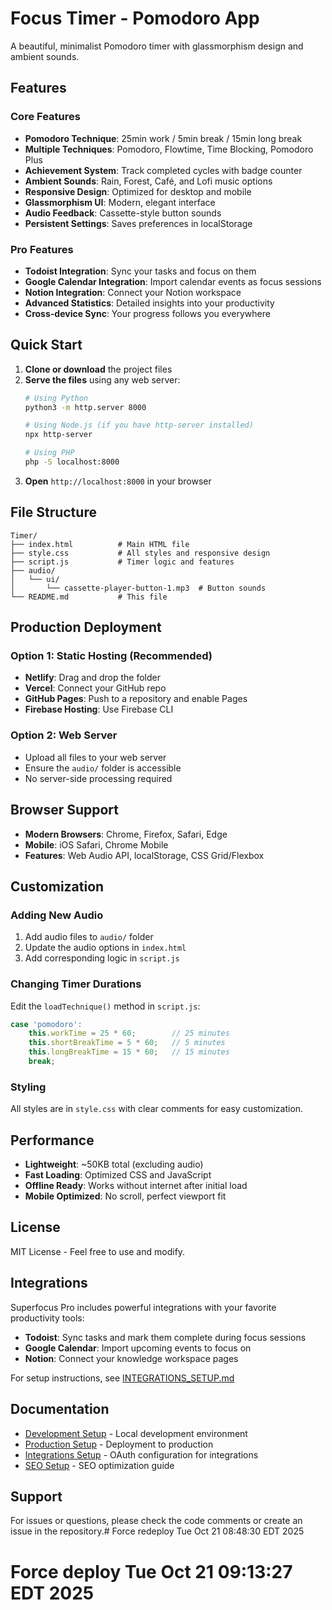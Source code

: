 # Focus Timer - Pomodoro App

A beautiful, minimalist Pomodoro timer with glassmorphism design and ambient sounds.

## Features

### Core Features
- **Pomodoro Technique**: 25min work / 5min break / 15min long break
- **Multiple Techniques**: Pomodoro, Flowtime, Time Blocking, Pomodoro Plus
- **Achievement System**: Track completed cycles with badge counter
- **Ambient Sounds**: Rain, Forest, Café, and Lofi music options
- **Responsive Design**: Optimized for desktop and mobile
- **Glassmorphism UI**: Modern, elegant interface
- **Audio Feedback**: Cassette-style button sounds
- **Persistent Settings**: Saves preferences in localStorage

### Pro Features
- **Todoist Integration**: Sync your tasks and focus on them
- **Google Calendar Integration**: Import calendar events as focus sessions
- **Notion Integration**: Connect your Notion workspace
- **Advanced Statistics**: Detailed insights into your productivity
- **Cross-device Sync**: Your progress follows you everywhere

## Quick Start

1. **Clone or download** the project files
2. **Serve the files** using any web server:
   ```bash
   # Using Python
   python3 -m http.server 8000
   
   # Using Node.js (if you have http-server installed)
   npx http-server
   
   # Using PHP
   php -S localhost:8000
   ```
3. **Open** `http://localhost:8000` in your browser

## File Structure

```
Timer/
├── index.html          # Main HTML file
├── style.css           # All styles and responsive design
├── script.js           # Timer logic and features
├── audio/
│   └── ui/
│       └── cassette-player-button-1.mp3  # Button sounds
└── README.md           # This file
```

## Production Deployment

### Option 1: Static Hosting (Recommended)
- **Netlify**: Drag and drop the folder
- **Vercel**: Connect your GitHub repo
- **GitHub Pages**: Push to a repository and enable Pages
- **Firebase Hosting**: Use Firebase CLI

### Option 2: Web Server
- Upload all files to your web server
- Ensure the `audio/` folder is accessible
- No server-side processing required

## Browser Support

- **Modern Browsers**: Chrome, Firefox, Safari, Edge
- **Mobile**: iOS Safari, Chrome Mobile
- **Features**: Web Audio API, localStorage, CSS Grid/Flexbox

## Customization

### Adding New Audio
1. Add audio files to `audio/` folder
2. Update the audio options in `index.html`
3. Add corresponding logic in `script.js`

### Changing Timer Durations
Edit the `loadTechnique()` method in `script.js`:
```javascript
case 'pomodoro':
    this.workTime = 25 * 60;        // 25 minutes
    this.shortBreakTime = 5 * 60;   // 5 minutes
    this.longBreakTime = 15 * 60;   // 15 minutes
    break;
```

### Styling
All styles are in `style.css` with clear comments for easy customization.

## Performance

- **Lightweight**: ~50KB total (excluding audio)
- **Fast Loading**: Optimized CSS and JavaScript
- **Offline Ready**: Works without internet after initial load
- **Mobile Optimized**: No scroll, perfect viewport fit

## License

MIT License - Feel free to use and modify.

## Integrations

Superfocus Pro includes powerful integrations with your favorite productivity tools:

- **Todoist**: Sync tasks and mark them complete during focus sessions
- **Google Calendar**: Import upcoming events to focus on
- **Notion**: Connect your knowledge workspace pages

For setup instructions, see [INTEGRATIONS_SETUP.md](./INTEGRATIONS_SETUP.md)

## Documentation

- [Development Setup](./DEVELOPMENT_SETUP.md) - Local development environment
- [Production Setup](./PRODUCTION_SETUP.md) - Deployment to production
- [Integrations Setup](./INTEGRATIONS_SETUP.md) - OAuth configuration for integrations
- [SEO Setup](./SEO_SETUP.md) - SEO optimization guide

## Support

For issues or questions, please check the code comments or create an issue in the repository.# Force redeploy Tue Oct 21 08:48:30 EDT 2025
# Force deploy Tue Oct 21 09:13:27 EDT 2025
